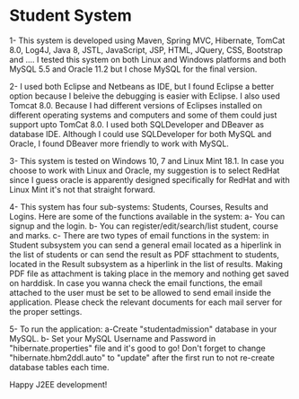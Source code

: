 # Student System
1- This system is developed using Maven, Spring MVC, Hibernate, TomCat 8.0, Log4J, Java 8, JSTL, JavaScript, JSP, HTML, JQuery, CSS, Bootstrap 
    and .... I tested this system on both Linux and Windows platforms and both MySQL 5.5 and Oracle 11.2 but I chose MySQL for the final 
    version.  

2- I used both Eclipse and Netbeans as IDE, but I found Eclipse a better option because I beleive the debugging is easier with Eclipse. 
   I also used Tomcat 8.0. Because I had different versions of Eclipses installed on different operating systems and computers 
   and some of them could just support upto TomCat 8.0. I used both SQLDeveloper and DBeaver as database IDE. Although I 
   could use SQLDeveloper for both MySQL and Oracle, I found DBeaver more friendly to work with MySQL.
   
3- This system is tested on Windows 10, 7 and Linux Mint 18.1. In case you choose to work with Linux and Oracle, my suggestion is to
   select RedHat since I guess oracle is apparently designed specifically for RedHat and with Linux Mint it's not that straight forward.

4- This system has four sub-systems: Students, Courses, Results and Logins. Here are some of the functions available in the system:
   a- You can signup and the login. 
   b- You can register/edit/search/list student, course and marks. 
   c- There are two types of email functions in the system: in Student subsystem you can send a general email located as a hiperlink 
      in the list of students or can send the result as PDF sttachment to students, located in the Result subsystem as a hiperlink 
      in the list of results. Making PDF file as attachment is taking place in the memory and nothing get saved on harddisk. 
      In case you wanna check the email functions, the email attached to the user must be set to be allowed to send email inside 
      the application. Please check the relevant documents for each mail server for the proper settings. 
  
 5- To run the application: a-Create "studentadmission" database in your MySQL. b- Set your MySQL Username and Password in     "hibernate.properties" file and it's good to go!  Don't forget to change "hibernate.hbm2ddl.auto" to "update" 
    after the first run to not re-create database tables each time.
      
 Happy J2EE development!
 
